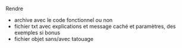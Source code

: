 Rendre
- archive avec le code fonctionnel ou non
- fichier txt avec explications et message caché et paramètres, des exemples si bonus
- fichier objet sans/avec tatouage
